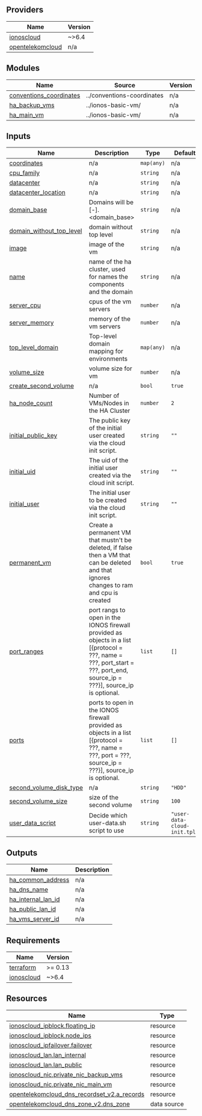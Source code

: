 <!-- BEGIN_TF_DOCS -->

## Providers

| Name | Version |
|------|---------|
| <a name="provider_ionoscloud"></a> [ionoscloud](#provider\_ionoscloud) | ~>6.4 |
| <a name="provider_opentelekomcloud"></a> [opentelekomcloud](#provider\_opentelekomcloud) | n/a |
## Modules

| Name | Source | Version |
|------|--------|---------|
| <a name="module_conventions_coordinates"></a> [conventions\_coordinates](#module\_conventions\_coordinates) | ../conventions-coordinates | n/a |
| <a name="module_ha_backup_vms"></a> [ha\_backup\_vms](#module\_ha\_backup\_vms) | ../ionos-basic-vm/ | n/a |
| <a name="module_ha_main_vm"></a> [ha\_main\_vm](#module\_ha\_main\_vm) | ../ionos-basic-vm/ | n/a |
## Inputs

| Name | Description | Type | Default | Required |
|------|-------------|------|---------|:--------:|
| <a name="input_coordinates"></a> [coordinates](#input\_coordinates) | n/a | `map(any)` | n/a | yes |
| <a name="input_cpu_family"></a> [cpu\_family](#input\_cpu\_family) | n/a | `string` | n/a | yes |
| <a name="input_datacenter"></a> [datacenter](#input\_datacenter) | n/a | `string` | n/a | yes |
| <a name="input_datacenter_location"></a> [datacenter\_location](#input\_datacenter\_location) | n/a | `string` | n/a | yes |
| <a name="input_domain_base"></a> [domain\_base](#input\_domain\_base) | Domains will be <name>[-<index>].<domain\_base> | `string` | n/a | yes |
| <a name="input_domain_without_top_level"></a> [domain\_without\_top\_level](#input\_domain\_without\_top\_level) | domain without top level | `string` | n/a | yes |
| <a name="input_image"></a> [image](#input\_image) | image of the vm | `string` | n/a | yes |
| <a name="input_name"></a> [name](#input\_name) | name of the ha cluster, used for names the components and the domain | `string` | n/a | yes |
| <a name="input_server_cpu"></a> [server\_cpu](#input\_server\_cpu) | cpus of the vm servers | `number` | n/a | yes |
| <a name="input_server_memory"></a> [server\_memory](#input\_server\_memory) | memory of the vm servers | `number` | n/a | yes |
| <a name="input_top_level_domain"></a> [top\_level\_domain](#input\_top\_level\_domain) | Top-level domain mapping for environments | `map(any)` | n/a | yes |
| <a name="input_volume_size"></a> [volume\_size](#input\_volume\_size) | volume size for vm | `number` | n/a | yes |
| <a name="input_create_second_volume"></a> [create\_second\_volume](#input\_create\_second\_volume) | n/a | `bool` | `true` | no |
| <a name="input_ha_node_count"></a> [ha\_node\_count](#input\_ha\_node\_count) | Number of VMs/Nodes in the HA Cluster | `number` | `2` | no |
| <a name="input_initial_public_key"></a> [initial\_public\_key](#input\_initial\_public\_key) | The public key of the initial user created via the cloud init script. | `string` | `""` | no |
| <a name="input_initial_uid"></a> [initial\_uid](#input\_initial\_uid) | The uid of the initial user created via the cloud init script. | `string` | `""` | no |
| <a name="input_initial_user"></a> [initial\_user](#input\_initial\_user) | The initial user to be created via the cloud init script. | `string` | `""` | no |
| <a name="input_permanent_vm"></a> [permanent\_vm](#input\_permanent\_vm) | Create a permanent VM that mustn't be deleted, if false then a VM that can be deleted and that ignores changes to ram and cpu is created | `bool` | `true` | no |
| <a name="input_port_ranges"></a> [port\_ranges](#input\_port\_ranges) | port rangs to open in the IONOS firewall provided as objects in a list [{protocol = ???, name = ???, port\_start = ???, port\_end, source\_ip = ???}], source\_ip is optional. | `list` | `[]` | no |
| <a name="input_ports"></a> [ports](#input\_ports) | ports to open in the IONOS firewall provided as objects in a list [{protocol = ???, name = ???, port = ???, source\_ip = ???}], source\_ip is optional. | `list` | `[]` | no |
| <a name="input_second_volume_disk_type"></a> [second\_volume\_disk\_type](#input\_second\_volume\_disk\_type) | n/a | `string` | `"HDD"` | no |
| <a name="input_second_volume_size"></a> [second\_volume\_size](#input\_second\_volume\_size) | size of the second volume | `string` | `100` | no |
| <a name="input_user_data_script"></a> [user\_data\_script](#input\_user\_data\_script) | Decide which user-data.sh script to use | `string` | `"user-data-cloud-init.tpl"` | no |
## Outputs

| Name | Description |
|------|-------------|
| <a name="output_ha_common_address"></a> [ha\_common\_address](#output\_ha\_common\_address) | n/a |
| <a name="output_ha_dns_name"></a> [ha\_dns\_name](#output\_ha\_dns\_name) | n/a |
| <a name="output_ha_internal_lan_id"></a> [ha\_internal\_lan\_id](#output\_ha\_internal\_lan\_id) | n/a |
| <a name="output_ha_public_lan_id"></a> [ha\_public\_lan\_id](#output\_ha\_public\_lan\_id) | n/a |
| <a name="output_ha_vms_server_id"></a> [ha\_vms\_server\_id](#output\_ha\_vms\_server\_id) | n/a |
## Requirements

| Name | Version |
|------|---------|
| <a name="requirement_terraform"></a> [terraform](#requirement\_terraform) | >= 0.13 |
| <a name="requirement_ionoscloud"></a> [ionoscloud](#requirement\_ionoscloud) | ~>6.4 |
## Resources

| Name | Type |
|------|------|
| [ionoscloud_ipblock.floating_ip](https://registry.terraform.io/providers/ionos-cloud/ionoscloud/latest/docs/resources/ipblock) | resource |
| [ionoscloud_ipblock.node_ips](https://registry.terraform.io/providers/ionos-cloud/ionoscloud/latest/docs/resources/ipblock) | resource |
| [ionoscloud_ipfailover.failover](https://registry.terraform.io/providers/ionos-cloud/ionoscloud/latest/docs/resources/ipfailover) | resource |
| [ionoscloud_lan.lan_internal](https://registry.terraform.io/providers/ionos-cloud/ionoscloud/latest/docs/resources/lan) | resource |
| [ionoscloud_lan.lan_public](https://registry.terraform.io/providers/ionos-cloud/ionoscloud/latest/docs/resources/lan) | resource |
| [ionoscloud_nic.private_nic_backup_vms](https://registry.terraform.io/providers/ionos-cloud/ionoscloud/latest/docs/resources/nic) | resource |
| [ionoscloud_nic.private_nic_main_vm](https://registry.terraform.io/providers/ionos-cloud/ionoscloud/latest/docs/resources/nic) | resource |
| [opentelekomcloud_dns_recordset_v2.a_records](https://registry.terraform.io/providers/opentelekomcloud/opentelekomcloud/latest/docs/resources/dns_recordset_v2) | resource |
| [opentelekomcloud_dns_zone_v2.dns_zone](https://registry.terraform.io/providers/opentelekomcloud/opentelekomcloud/latest/docs/data-sources/dns_zone_v2) | data source |
<!-- END_TF_DOCS -->
